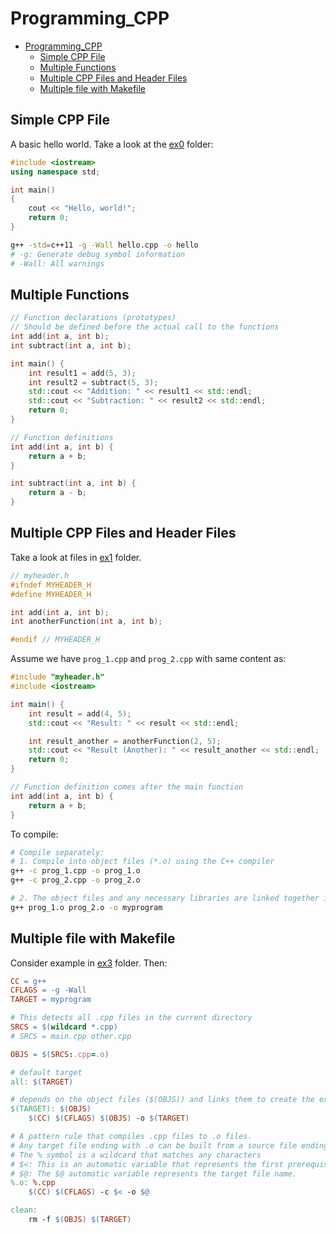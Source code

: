 # Programming_CPP

- [Programming\_CPP](#programming_cpp)
  - [Simple CPP File](#simple-cpp-file)
  - [Multiple Functions](#multiple-functions)
  - [Multiple CPP Files and Header Files](#multiple-cpp-files-and-header-files)
  - [Multiple file with Makefile](#multiple-file-with-makefile)


## Simple CPP File

A basic hello world. Take a look at the [ex0](./ex0/) folder:
```c++
#include <iostream>
using namespace std;

int main()
{
    cout << "Hello, world!";
    return 0;
}
```

```bash
g++ -std=c++11 -g -Wall hello.cpp -o hello
# -g: Generate debug symbol information
# -Wall: All warnings
```


## Multiple Functions
```cpp
// Function declarations (prototypes)
// Should be defined before the actual call to the functions
int add(int a, int b);
int subtract(int a, int b);

int main() {
    int result1 = add(5, 3);
    int result2 = subtract(5, 3);
    std::cout << "Addition: " << result1 << std::endl;
    std::cout << "Subtraction: " << result2 << std::endl;
    return 0;
}

// Function definitions
int add(int a, int b) {
    return a + b;
}

int subtract(int a, int b) {
    return a - b;
}
```

## Multiple CPP Files and Header Files

Take a look at files in [ex1](./ex1) folder.

```cpp
// myheader.h
#ifndef MYHEADER_H
#define MYHEADER_H

int add(int a, int b);
int anotherFunction(int a, int b);

#endif // MYHEADER_H
```

Assume we have `prog_1.cpp` and `prog_2.cpp` with same content as:
```cpp
#include "myheader.h"
#include <iostream>

int main() {
    int result = add(4, 5);
    std::cout << "Result: " << result << std::endl;

    int result_another = anotherFunction(2, 5);
    std::cout << "Result (Another): " << result_another << std::endl;
    return 0;
}

// Function definition comes after the main function
int add(int a, int b) {
    return a + b;
}
```

To compile:
```bash
# Compile separately:
# 1. Compile into object files (*.o) using the C++ compiler
g++ -c prog_1.cpp -o prog_1.o
g++ -c prog_2.cpp -o prog_2.o

# 2. The object files and any necessary libraries are linked together into an executable.
g++ prog_1.o prog_2.o -o myprogram
```

## Multiple file with Makefile
Consider example in [ex3](./ex3/) folder. Then:
```Makefile
CC = g++
CFLAGS = -g -Wall
TARGET = myprogram

# This detects all .cpp files in the current directory
SRCS = $(wildcard *.cpp) 
# SRCS = main.cpp other.cpp

OBJS = $(SRCS:.cpp=.o)

# default target
all: $(TARGET)

# depends on the object files ($(OBJS)) and links them to create the executable.
$(TARGET): $(OBJS)
    $(CC) $(CFLAGS) $(OBJS) -o $(TARGET)

# A pattern rule that compiles .cpp files to .o files.
# Any target file ending with .o can be built from a source file ending with .cpp. 
# The % symbol is a wildcard that matches any characters
# $<: This is an automatic variable that represents the first prerequisite of the rule
# $@: The $@ automatic variable represents the target file name.
%.o: %.cpp
    $(CC) $(CFLAGS) -c $< -o $@

clean:
    rm -f $(OBJS) $(TARGET)

```